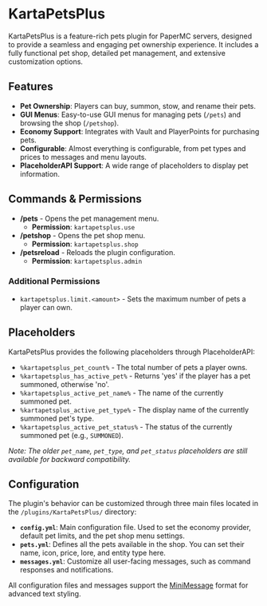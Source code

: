 # KartaPetsPlus

KartaPetsPlus is a feature-rich pets plugin for PaperMC servers, designed to provide a seamless and engaging pet ownership experience. It includes a fully functional pet shop, detailed pet management, and extensive customization options.

## Features

- **Pet Ownership**: Players can buy, summon, stow, and rename their pets.
- **GUI Menus**: Easy-to-use GUI menus for managing pets (`/pets`) and browsing the shop (`/petshop`).
- **Economy Support**: Integrates with Vault and PlayerPoints for purchasing pets.
- **Configurable**: Almost everything is configurable, from pet types and prices to messages and menu layouts.
- **PlaceholderAPI Support**: A wide range of placeholders to display pet information.

## Commands & Permissions

*   **/pets** - Opens the pet management menu.
    *   **Permission**: `kartapetsplus.use`
*   **/petshop** - Opens the pet shop menu.
    *   **Permission**: `kartapetsplus.shop`
*   **/petsreload** - Reloads the plugin configuration.
    *   **Permission**: `kartapetsplus.admin`

### Additional Permissions
*   `kartapetsplus.limit.<amount>` - Sets the maximum number of pets a player can own.

## Placeholders

KartaPetsPlus provides the following placeholders through PlaceholderAPI:

*   `%kartapetsplus_pet_count%` - The total number of pets a player owns.
*   `%kartapetsplus_has_active_pet%` - Returns 'yes' if the player has a pet summoned, otherwise 'no'.
*   `%kartapetsplus_active_pet_name%` - The name of the currently summoned pet.
*   `%kartapetsplus_active_pet_type%` - The display name of the currently summoned pet's type.
*   `%kartapetsplus_active_pet_status%` - The status of the currently summoned pet (e.g., `SUMMONED`).

*Note: The older `pet_name`, `pet_type`, and `pet_status` placeholders are still available for backward compatibility.*

## Configuration

The plugin's behavior can be customized through three main files located in the `/plugins/KartaPetsPlus/` directory:

- **`config.yml`**: Main configuration file. Used to set the economy provider, default pet limits, and the pet shop menu settings.
- **`pets.yml`**: Defines all the pets available in the shop. You can set their name, icon, price, lore, and entity type here.
- **`messages.yml`**: Customize all user-facing messages, such as command responses and notifications.

All configuration files and messages support the [MiniMessage](https://docs.advntr.dev/minimessage/format.html) format for advanced text styling.